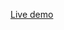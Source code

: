 [Live demo](https://rikschennink.github.io/smashing-magazine-lazy-loading-javascript-with-conditioner/configuration-options/)